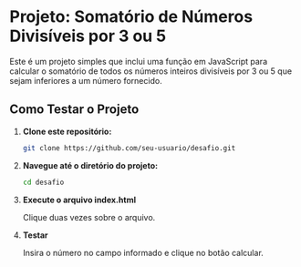 # Projeto: Somatório de Números Divisíveis por 3 ou 5

Este é um projeto simples que inclui uma função em JavaScript para calcular o somatório de todos os números inteiros divisíveis por 3 ou 5 que sejam inferiores a um número fornecido.

## Como Testar o Projeto

1. **Clone este repositório:**

   ```bash
   git clone https://github.com/seu-usuario/desafio.git

2. **Navegue até o diretório do projeto:**

   ```bash
   cd desafio

3. **Execute o arquivo index.html**

   Clique duas vezes sobre o arquivo.

5. **Testar**

   Insira o número no campo informado e clique no botão calcular.

